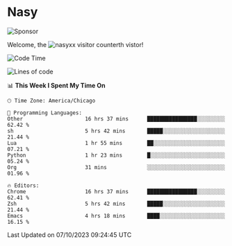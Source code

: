 # Nasy

<!--
<p align="center">
<img height="200" src="https://github-readme-stats.vercel.app/api?username=nasyxx&count_private=true&show_icons=true&theme=dracula&include_all_commits=true"/>
<img height="200" src="https://github-readme-stats.vercel.app/api/top-langs/?username=nasyxx&theme=dracula&hide=html,jupyter+notebook&count_private=true&show_icons=true"/>
</p>

  
----------------
-->

![Sponsor](https://img.shields.io/static/v1.svg?label=Sponsor&message=%E2%9D%A4&logo=GitHub&style=flat&color=pink)
 
Welcome, the ![nasyxx visitor counter](https://count.getloli.com/get/@nasyxx?theme=rule34)th vistor!
 
<!--START_SECTION:waka-->
![Code Time](http://img.shields.io/badge/Code%20Time-3%2C767%20hrs%2054%20mins-blue)

![Lines of code](https://img.shields.io/badge/From%20Hello%20World%20I%27ve%20Written-6.3%20million%20lines%20of%20code-blue)

📊 **This Week I Spent My Time On** 

```text
🕑︎ Time Zone: America/Chicago

💬 Programming Languages: 
Other                    16 hrs 37 mins      ████████████████░░░░░░░░░   62.42 % 
sh                       5 hrs 42 mins       █████░░░░░░░░░░░░░░░░░░░░   21.44 % 
Lua                      1 hr 55 mins        ██░░░░░░░░░░░░░░░░░░░░░░░   07.21 % 
Python                   1 hr 23 mins        █░░░░░░░░░░░░░░░░░░░░░░░░   05.24 % 
Org                      31 mins             ░░░░░░░░░░░░░░░░░░░░░░░░░   01.96 % 

🔥 Editors: 
Chrome                   16 hrs 37 mins      ████████████████░░░░░░░░░   62.41 % 
Zsh                      5 hrs 42 mins       █████░░░░░░░░░░░░░░░░░░░░   21.44 % 
Emacs                    4 hrs 18 mins       ████░░░░░░░░░░░░░░░░░░░░░   16.15 % 
```


 Last Updated on 07/10/2023 09:24:45 UTC
<!--END_SECTION:waka-->

<!-- ![visitors](https://visitor-badge.laobi.icu/badge?page_id=nasyxx.nasyxx) -->
